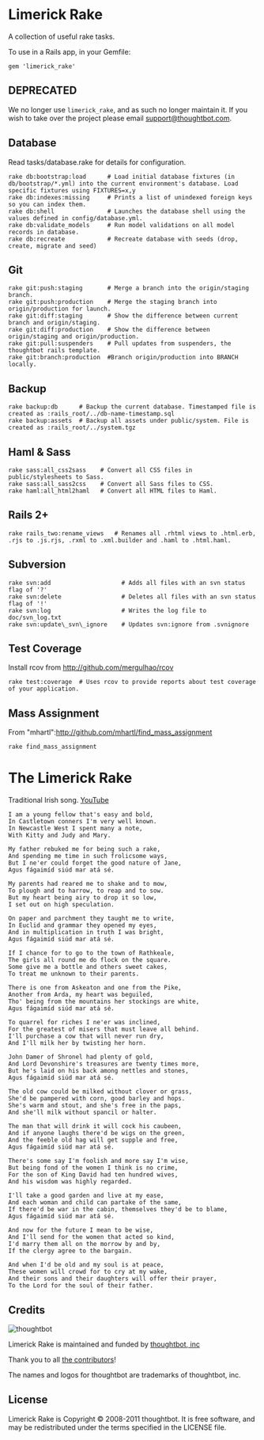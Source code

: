 Limerick Rake
=============

A collection of useful rake tasks.

To use in a Rails app, in your Gemfile:

    gem 'limerick_rake'

DEPRECATED
----------

We no longer use `limerick_rake`, and as such no longer maintain it. If you
wish to take over the project please email <support@thoughtbot.com>.

Database
--------

Read tasks/database.rake for details for configuration.

    rake db:bootstrap:load      # Load initial database fixtures (in db/bootstrap/*.yml) into the current environment's database. Load specific fixtures using FIXTURES=x,y
    rake db:indexes:missing     # Prints a list of unindexed foreign keys so you can index them.
    rake db:shell               # Launches the database shell using the values defined in config/database.yml.
    rake db:validate_models     # Run model validations on all model records in database.
    rake db:recreate            # Recreate database with seeds (drop, create, migrate and seed)

Git
---

    rake git:push:staging       # Merge a branch into the origin/staging branch.
    rake git:push:production    # Merge the staging branch into origin/production for launch.
    rake git:diff:staging       # Show the difference between current branch and origin/staging.
    rake git:diff:production    # Show the difference between origin/staging and origin/production.
    rake git:pull:suspenders    # Pull updates from suspenders, the thoughtbot rails template.
    rake git:branch:production  #Branch origin/production into BRANCH locally.

Backup
------

    rake backup:db      # Backup the current database. Timestamped file is created as :rails_root/../db-name-timestamp.sql
    rake backup:assets  # Backup all assets under public/system. File is created as :rails_root/../system.tgz

Haml & Sass
-----------

    rake sass:all_css2sass    # Convert all CSS files in public/stylesheets to Sass.
    rake sass:all_sass2css    # Convert all Sass files to CSS.
    rake haml:all_html2haml   # Convert all HTML files to Haml.

Rails 2+
--------

    rake rails_two:rename_views   # Renames all .rhtml views to .html.erb, .rjs to .js.rjs, .rxml to .xml.builder and .haml to .html.haml.

Subversion
----------

    rake svn:add                    # Adds all files with an svn status flag of '?'
    rake svn:delete                 # Deletes all files with an svn status flag of '!'
    rake svn:log                    # Writes the log file to doc/svn_log.txt
    rake svn:update\_svn\_ignore    # Updates svn:ignore from .svnignore

Test Coverage
-------------

Install rcov from http://github.com/mergulhao/rcov

    rake test:coverage  # Uses rcov to provide reports about test coverage of your application. 

Mass Assignment
---------------

From "mhartl":http://github.com/mhartl/find_mass_assignment

    rake find_mass_assignment

The Limerick Rake
=================

Traditional Irish song. [YouTube](http://www.youtube.com/v/e8moLHIW8xw)

    I am a young fellow that's easy and bold,
    In Castletown conners I'm very well known.
    In Newcastle West I spent many a note,
    With Kitty and Judy and Mary.
    
    My father rebuked me for being such a rake,
    And spending me time in such frolicsome ways,
    But I ne'er could forget the good nature of Jane,
    Agus fágaimíd siúd mar atá sé.
    
    My parents had reared me to shake and to mow,
    To plough and to harrow, to reap and to sow.
    But my heart being airy to drop it so low,
    I set out on high speculation.
    
    On paper and parchment they taught me to write,
    In Euclid and grammar they opened my eyes,
    And in multiplication in truth I was bright,
    Agus fágaimíd siúd mar atá sé.
    
    If I chance for to go to the town of Rathkeale,
    The girls all round me do flock on the square.
    Some give me a bottle and others sweet cakes,
    To treat me unknown to their parents.
    
    There is one from Askeaton and one from the Pike,
    Another from Arda, my heart was beguiled,
    Tho' being from the mountains her stockings are white,
    Agus fágaimíd siúd mar atá sé.
    
    To quarrel for riches I ne'er was inclined,
    For the greatest of misers that must leave all behind.
    I'll purchase a cow that will never run dry,
    And I'll milk her by twisting her horn.
    
    John Damer of Shronel had plenty of gold,
    And Lord Devonshire's treasures are twenty times more,
    But he's laid on his back among nettles and stones,
    Agus fágaimíd siúd mar atá sé.
    
    The old cow could be milked without clover or grass,
    She'd be pampered with corn, good barley and hops.
    She's warm and stout, and she's free in the paps,
    And she'll milk without spancil or halter.
    
    The man that will drink it will cock his caubeen,
    And if anyone laughs there'd be wigs on the green,
    And the feeble old hag will get supple and free,
    Agus fágaimíd siúd mar atá sé.
    
    There's some say I'm foolish and more say I'm wise,
    But being fond of the women I think is no crime,
    For the son of King David had ten hundred wives,
    And his wisdom was highly regarded.
    
    I'll take a good garden and live at my ease,
    And each woman and child can partake of the same,
    If there'd be war in the cabin, themselves they'd be to blame,
    Agus fágaimíd siúd mar atá sé.
    
    And now for the future I mean to be wise,
    And I'll send for the women that acted so kind,
    I'd marry them all on the morrow by and by,
    If the clergy agree to the bargain.
    
    And when I'd be old and my soul is at peace,
    These women will crowd for to cry at my wake,
    And their sons and their daughters will offer their prayer,
    To the Lord for the soul of their father.

Credits
-------

![thoughtbot](http://thoughtbot.com/images/tm/logo.png)

Limerick Rake is maintained and funded by [thoughtbot, inc](http://thoughtbot.com/community)

Thank you to all [the contributors](https://github.com/thoughtbot/limerick_rake/contributors)!

The names and logos for thoughtbot are trademarks of thoughtbot, inc.

License
-------

Limerick Rake is Copyright © 2008-2011 thoughtbot. It is free software, and may be redistributed under the terms specified in the LICENSE file.
